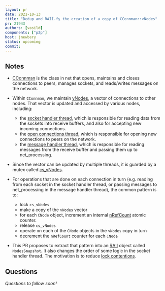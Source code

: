 ```yaml
---
layout: pr
date: 2021-10-13
title: "Dedup and RAII-fy the creation of a copy of CConnman::vNodes"
pr: 21943
authors: [vasild]
components: ["p2p"]
host: jnewbery
status: upcoming
commit:
---
```


## Notes

- [CConnman](https://github.com/bitcoin/bitcoin/blob/92758699/src/net.h#L740)
  is the class in net that opens, maintains and closes connections to peers,
  manages sockets, and reads/writes messages on the network.

- Within `CConnman`, we maintain
  [vNodes](https://github.com/bitcoin/bitcoin/blob/927586990/src/net.h#L1057),
  a vector of connections to other nodes. That vector is updated and accessed
  by various nodes, including:

  - the [socket handler thread](https://github.com/bitcoin/bitcoin/blob/927586990/src/net.cpp#L1617),
    which is responsible for reading data from the sockets into receive
    buffers, and also for accepting new incoming connections.
  - the [open connections thread](https://github.com/bitcoin/bitcoin/blob/92758699/src/net.cpp#L1820),
    which is responsible for opening new connections to peers on the network.
  - the [message handler thread](https://github.com/bitcoin/bitcoin/blob/92758699/src/net.cpp#L2225),
    which is responsible for reading messages from the receive buffer and passing them
    up to net_processing.

- Since the vector can be updated by multiple threads, it is guarded by a mutex
  called [cs_vNodes](https://github.com/bitcoin/bitcoin/blob/92758699/src/net.h#L1059).

- For operations that are done on each connection in turn (e.g. reading from each socket in
  the socket handler thread, or passing messages to net_processing in the message handler
  thread), the common pattern is to:

  - lock `cs_vNodes`
  - make a copy of the `vNodes` vector
  - for each `CNode` object, increment an internal
    [nRefCount](https://github.com/bitcoin/bitcoin/blob/92758699/src/net.h#L454)
    atomic counter.
  - release `cs_vNodes`
  - operate on each of the `CNode` objects in the `vNodes` copy in turn
  - decrement the `nRefCount` counter for each `CNode`

- This PR proposes to extract that pattern into an
  [RAII](https://en.cppreference.com/w/cpp/language/raii) object called
  `NodesSnapshot`. It also changes the order of some logic in the socket
  handler thread. The motivation is to reduce [lock
  contentions](https://stackoverflow.com/questions/1970345/what-is-thread-contention).

## Questions

_Questions to follow soon!_

<!-- 
1. Did you review the PR? [Concept ACK, approach ACK, tested ACK, or NACK](https://github.com/bitcoin/bitcoin/blob/master/CONTRIBUTING.md#peer-review)?
-->

<!-- TODO: After meeting, uncomment and add meeting log between the irc tags
## Meeting Log

{% irc %}
{% endirc %}
-->
